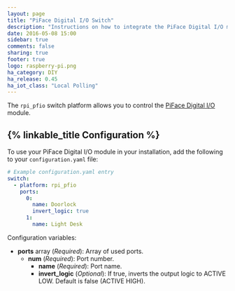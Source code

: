 ```yaml
---
layout: page
title: "PiFace Digital I/O Switch"
description: "Instructions on how to integrate the PiFace Digital I/O module into Home Assistant as a switch."
date: 2016-05-08 15:00
sidebar: true
comments: false
sharing: true
footer: true
logo: raspberry-pi.png
ha_category: DIY
ha_release: 0.45
ha_iot_class: "Local Polling"
---
```


The `rpi_pfio` switch platform allows you to control the [PiFace Digital I/O](http://www.piface.org.uk/products/piface_digital/) module.

## {% linkable_title Configuration %}

To use your PiFace Digital I/O module in your installation, add the following to your `configuration.yaml` file:

```yaml
# Example configuration.yaml entry
switch:
  - platform: rpi_pfio
    ports:
      0:
        name: Doorlock
        invert_logic: true
      1:
        name: Light Desk
```

Configuration variables:

- **ports** array (*Required*): Array of used ports.
  - **num** (*Required*): Port number.
    - **name** (*Required*): Port name.
    - **invert_logic** (*Optional*): If true, inverts the output logic to ACTIVE LOW. Default is false (ACTIVE HIGH).

